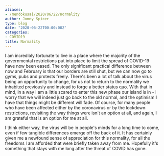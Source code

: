 ```yaml
---
aliases:
- /mendokusai/2020/06/22/normality
author: Jonny Spicer
type: blog
date: "2020-06-22T00:00:00Z"
categories:
- COVID19
title: Normality
---
```

I am incredibly fortunate to live in a place where the majority of the governmental restrictions put into place to limit the spread of COVID-19 have now been eased. The only significant practical difference between now and February is that our
borders are still shut, but we can now go to gyms, pubs and protests freely. There's been a lot of talk about the virus being an opportunity to change, for us not to return to the normality we inhabited previously and instead to forge a better status quo. With that in mind, in a way I am a little scared to enter this
new phase our island is in - I worry that we will indeed just go back to the old
normal, and the optimism I have that things might be different will fade. Of course, for many people who have been affected either by the coronavirus or by
the lockdown restrictions, revisiting the way things were isn't an option at all,
and again, I am grateful that is an option for me at all.

I think either way, the virus will be in people's minds for a long time to come,
even if few tangible differences emerge off the back of it. It has certainly given
me a newfound sense of appreciation for this normality, for all the freedoms I am
afforded that were briefly taken away from me. Hopefully it's something that stays
with me long after the threat of COVID has gone.

